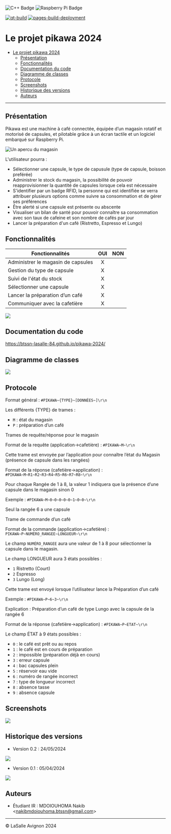![C++ Badge](https://img.shields.io/badge/C%2B%2B-00599C?logo=cplusplus&logoColor=fff&style=plastic) ![Raspberry Pi Badge](https://img.shields.io/badge/Raspberry%20Pi-A22846?logo=raspberrypi&logoColor=fff&style=plastic)

[![qt-build](https://github.com/btssn-lasalle-84/pikawa-2024/actions/workflows/make-qt.yml/badge.svg)](https://github.com/btssn-lasalle-84/pikawa-2024/actions/workflows/make-qt.yml) [![pages-build-deployment](https://github.com/btssn-lasalle-84/pikawa-2024/actions/workflows/pages/pages-build-deployment/badge.svg?branch=develop)](https://github.com/btssn-lasalle-84/pikawa-2024/actions/workflows/pages/pages-build-deployment)

# Le projet pikawa 2024

- [Le projet pikawa 2024](#le-projet-pikawa-2024)
  - [Présentation](#présentation)
  - [Fonctionnalités](#fonctionnalités)
  - [Documentation du code](#documentation-du-code)
  - [Diagramme de classes](#diagramme-de-classes)
  - [Protocole](#protocole)
  - [Screenshots](#screenshots)
  - [Historique des versions](#historique-des-versions)
  - [Auteurs](#auteurs)

---

## Présentation

Pikawa est une machine à café connectée, équipée d’un magasin rotatif et motorisé de capsules, et pilotable grâce à un écran tactile et un logiciel embarqué sur Raspberry Pi.

![Un apercu du magasin](images/magasin.png)

L'utilisateur pourra :

- Sélectionner une capsule, le type de capusule (type de capsule, boisson preférée)
- Administrer le stock du magasin, la possibilité de pouvoir reapprovisionner la quantité de capsules lorsque cela est nécessaire
- S'identifier par un badge RFID, la personne qui est identifiée se verra attribuer plusieurs options comme suivre sa consommation et de gérer ses préférences
- Être alerté si une capsule est présente ou abscente
- Visualiser un bilan de santé pour pouvoir connaître sa consommation  avec son taux de cafeine et son nombre de cafés par jour
- Lancer la préparation d'un café (Ristretto, Espresso et Lungo)

## Fonctionnalités

| Fonctionnalités                    | OUI | NON |
| ---------------------------------- |:---:|:---:|
| Administrer le magasin de capsules | X   |     |
| Gestion du type de capsule         | X   |     |
| Suivi de l'état du stock           | X   |     |
| Sélectionner une capsule           | X   |     |
| Lancer la préparation d’un café    | X   |     |
| Communiquer avec la cafetière      | X   |     |

![](images/uc.png)

## Documentation du code

https://btssn-lasalle-84.github.io/pikawa-2024/

## Diagramme de classes

![](images/diagramme-classes-v0.2.png)

## Protocole

Format général : `#PIKAWA~{TYPE}~[DONNÉES~]\r\n`

Les différents {TYPE} de trames :

- `M` : état du magasin
- `P` : préparation d’un café

Trames de requête/réponse pour le magasin

Format de la requête (application→cafetière) : `#PIKAWA~M~\r\n`

Cette trame est envoyée par l’application pour connaître l’état du Magasin (présence de capsule dans les rangées)

Format de la réponse (cafetière→application) : `#PIKAWA~M~R1~R2~R3~R4~R5~R6~R7~R8~\r\n`

Pour chaque Rangée de 1 à 8, la valeur 1 indiquera que la présence d’une capsule dans le magasin sinon 0

Exemple : `#PIKAWA~M~0~0~0~0~0~1~0~0~\r\n`

Seul la rangée 6 a une capsule

Trame de commande d’un café

Format de la commande (application→cafetière) : `PIKAWA~P~NUMÉRO_RANGEE~LONGUEUR~\r\n`

Le champ `NUMÉRO_RANGEE` aura une valeur de 1 à 8 pour sélectionner la capsule dans le magasin.

Le champ LONGUEUR aura 3 états possibles :

- `1` Ristretto (Court)
- `2` Espresso
- `3` Lungo (Long)

Cette trame est envoyé lorsque l’utilisateur lance la Préparation d’un café

Exemple : `#PIKAWA~P~6~3~\r\n`

Explication : Préparation d’un café de type Lungo avec la capsule de la rangée 6

Format de la réponse (cafetière→application) : `#PIKAWA~P~ETAT~\r\n`

Le champ ÉTAT à 9 états possibles :

- `0` : le café est prêt ou au repos
- `1` : le café est en cours de préparation
- `2` : impossible (préparation déjà en cours)
- `3` : erreur capsule
- `4` : bac capsules plein
- `5` : réservoir eau vide
- `6` : numéro de rangée incorrect
- `7` : type de longueur incorrect
- `8` : absence tasse
- `9` : absence capsule

## Screenshots

![](images/ihm.gif)

## Historique des versions

- Version 0.2 : 24/05/2024

![](images/version_0.2.png)

- Version 0.1 : 05/04/2024

![](images/version_0.1.png)

## Auteurs

- Étudiant IR : MDOIOUHOMA Nakib <<nakibmdoiouhoma.btssn@gmail.com>>

---
©️ LaSalle Avignon 2024
